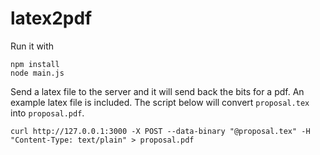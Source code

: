 # latex2pdf


Run it with

```
npm install
node main.js
```

Send a latex file to the server and it will send back the bits for a pdf. An example latex file is included. The script below will convert `proposal.tex` into `proposal.pdf`.

```
curl http://127.0.0.1:3000 -X POST --data-binary "@proposal.tex" -H "Content-Type: text/plain" > proposal.pdf
```
